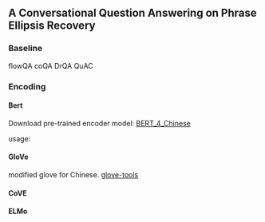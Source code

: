 ## A Conversational Question Answering on Phrase Ellipsis Recovery

### Baseline
flowQA
coQA
DrQA
QuAC


### Encoding

#### Bert

Download pre-trained encoder model: [BERT_4_Chinese](https://storage.googleapis.com/bert_models/2018_11_03/chinese_L-12_H-768_A-12.zip) 

usage:


#### GloVe
modified glove for Chinese. [glove-tools](https://github.com/Daviddddl/glove-tools)


#### CoVE


#### ELMo

